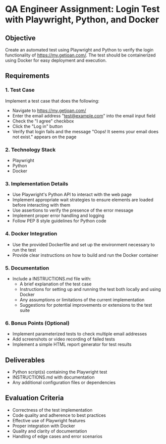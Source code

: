 # QA Engineer Assignment: Login Test with Playwright, Python, and Docker

## Objective
Create an automated test using Playwright and Python to verify the login functionality of https://my.getjoan.com/. The test should be containerized using Docker for easy deployment and execution.

## Requirements

### 1. Test Case
Implement a test case that does the following:
- Navigate to https://my.getjoan.com/
- Enter the email address "test@example.com" into the email input field
- Check the "I agree" checkbox
- Click the "Log in" button
- Verify that login fails and the message "Oops! It seems your email does not exist." appears on the page

### 2. Technology Stack
- Playwright
- Python
- Docker

### 3. Implementation Details
- Use Playwright's Python API to interact with the web page
- Implement appropriate wait strategies to ensure elements are loaded before interacting with them
- Use assertions to verify the presence of the error message
- Implement proper error handling and logging
- Follow PEP 8 style guidelines for Python code

### 4. Docker Integration
- Use the provided Dockerfile and set up the environment necessary to run the test
- Provide clear instructions on how to build and run the Docker container

### 5. Documentation
- Include a INSTRUCTIONS.md file with:
  - A brief explanation of the test case
  - Instructions for setting up and running the test both locally and using Docker
  - Any assumptions or limitations of the current implementation
  - Suggestions for potential improvements or extensions to the test suite

### 6. Bonus Points (Optional)
- Implement parameterized tests to check multiple email addresses
- Add screenshots or video recording of failed tests
- Implement a simple HTML report generator for test results

## Deliverables
- Python script(s) containing the Playwright test
- INSTRUCTIONS.md with documentation
- Any additional configuration files or dependencies

## Evaluation Criteria
- Correctness of the test implementation
- Code quality and adherence to best practices
- Effective use of Playwright features
- Proper integration with Docker
- Quality and clarity of documentation
- Handling of edge cases and error scenarios
